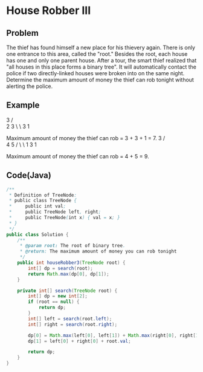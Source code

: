 House Robber III
===

## Problem

The thief has found himself a new place for his thievery again. There is only one entrance to this area, called the "root." Besides the root, each house has one and only one parent house. After a tour, the smart thief realized that "all houses in this place forms a binary tree". It will automatically contact the police if two directly-linked houses were broken into on the same night.
Determine the maximum amount of money the thief can rob tonight without alerting the police.


## Example

  3
 / \
2   3
 \   \ 
  3   1

Maximum amount of money the thief can rob = 3 + 3 + 1 = 7.
    3
   / \
  4   5
 / \   \ 
1   3   1

Maximum amount of money the thief can rob = 4 + 5 = 9.

Code(Java)
----------

```java
/**
 * Definition of TreeNode:
 * public class TreeNode {
 *     public int val;
 *     public TreeNode left, right;
 *     public TreeNode(int x) { val = x; }
 * }
 */
public class Solution {
    /**
     * @param root: The root of binary tree.
     * @return: The maximum amount of money you can rob tonight
     */
    public int houseRobber3(TreeNode root) {
        int[] dp = search(root);
        return Math.max(dp[0], dp[1]);
    }

    private int[] search(TreeNode root) {
        int[] dp = new int[2];
        if (root == null) {
            return dp;
        }
        int[] left = search(root.left);
        int[] right = search(root.right);

        dp[0] = Math.max(left[0], left[1]) + Math.max(right[0], right[1]);
        dp[1] = left[0] + right[0] + root.val;

        return dp;
    }
}
```